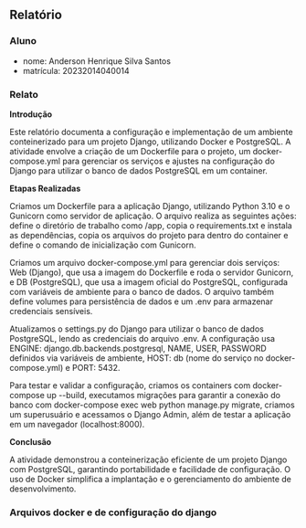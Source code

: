 

## Relatório

### Aluno

- nome: Anderson Henrique Silva Santos 
- matrícula: 20232014040014  

### Relato

**Introdução**

Este relatório documenta a configuração e implementação de um ambiente conteinerizado para um projeto Django, utilizando Docker e PostgreSQL. A atividade envolve a criação de um Dockerfile para o projeto, um docker-compose.yml para gerenciar os serviços e ajustes na configuração do Django para utilizar o banco de dados PostgreSQL em um container.

**Etapas Realizadas**

Criamos um Dockerfile para a aplicação Django, utilizando Python 3.10 e o Gunicorn como servidor de aplicação. O arquivo realiza as seguintes ações: define o diretório de trabalho como /app, copia o requirements.txt e instala as dependências, copia os arquivos do projeto para dentro do container e define o comando de inicialização com Gunicorn.

Criamos um arquivo docker-compose.yml para gerenciar dois serviços: Web (Django), que usa a imagem do Dockerfile e roda o servidor Gunicorn, e DB (PostgreSQL), que usa a imagem oficial do PostgreSQL, configurada com variáveis de ambiente para o banco de dados. O arquivo também define volumes para persistência de dados e um .env para armazenar credenciais sensíveis.

Atualizamos o settings.py do Django para utilizar o banco de dados PostgreSQL, lendo as credenciais do arquivo .env. A configuração usa ENGINE: django.db.backends.postgresql, NAME, USER, PASSWORD definidos via variáveis de ambiente, HOST: db (nome do serviço no docker-compose.yml) e PORT: 5432.

Para testar e validar a configuração, criamos os containers com docker-compose up --build, executamos migrações para garantir a conexão do banco com docker-compose exec web python manage.py migrate, criamos um superusuário e acessamos o Django Admin, além de testar a aplicação em um navegador (localhost:8000).

**Conclusão**

A atividade demonstrou a conteinerização eficiente de um projeto Django com PostgreSQL, garantindo portabilidade e facilidade de configuração. O uso de Docker simplifica a implantação e o gerenciamento do ambiente de desenvolvimento.


### Arquivos docker e de configuração do django

